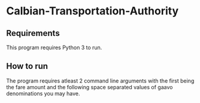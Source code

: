 # Calbian-Transportation-Authority
## Requirements
This program requires Python 3 to run.

## How to run
The program requires atleast 2 command line arguments with the first being the fare amount and the following space separated values of gaavo denominations you may have. 

